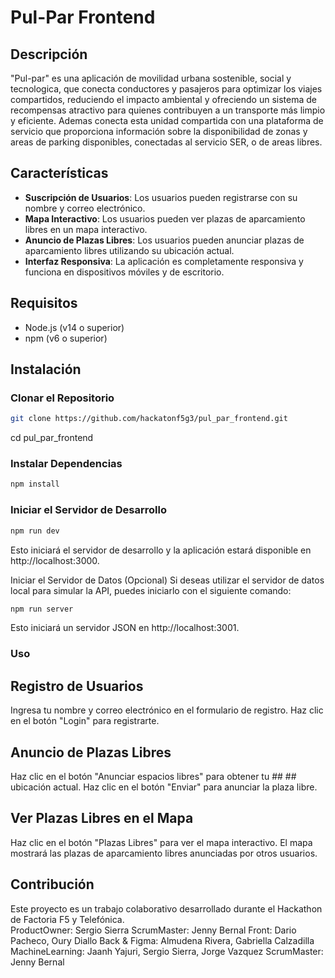 # Pul-Par Frontend

## Descripción

"Pul-par" es una aplicación de movilidad urbana sostenible, social y tecnologica, que conecta conductores y pasajeros para optimizar los viajes compartidos, reduciendo el impacto ambiental y ofreciendo un sistema de recompensas atractivo para quienes contribuyen a un transporte más limpio y eficiente.
Ademas conecta esta unidad compartida con una plataforma de servicio que proporciona información sobre la disponibilidad de zonas y areas de parking disponibles, conectadas al servicio SER, o de areas libres.

## Características

- **Suscripción de Usuarios**: Los usuarios pueden registrarse con su nombre y correo electrónico.
- **Mapa Interactivo**: Los usuarios pueden ver plazas de aparcamiento libres en un mapa interactivo.
- **Anuncio de Plazas Libres**: Los usuarios pueden anunciar plazas de aparcamiento libres utilizando su ubicación actual.
- **Interfaz Responsiva**: La aplicación es completamente responsiva y funciona en dispositivos móviles y de escritorio.

## Requisitos

- Node.js (v14 o superior)
- npm (v6 o superior)

## Instalación

### Clonar el Repositorio

```bash
git clone https://github.com/hackatonf5g3/pul_par_frontend.git
```

cd pul_par_frontend

### Instalar Dependencias

```bash
npm install
```

### Iniciar el Servidor de Desarrollo

```bash
npm run dev
```

Esto iniciará el servidor de desarrollo y la aplicación estará disponible en http://localhost:3000.

Iniciar el Servidor de Datos (Opcional)
Si deseas utilizar el servidor de datos local para simular la API, puedes iniciarlo con el siguiente comando:

```bash
npm run server
```

Esto iniciará un servidor JSON en http://localhost:3001.

### Uso

## Registro de Usuarios

Ingresa tu nombre y correo electrónico en el formulario de registro.
Haz clic en el botón "Login" para registrarte.

## Anuncio de Plazas Libres

Haz clic en el botón "Anunciar espacios libres" para obtener tu ## ## ubicación actual.
Haz clic en el botón "Enviar" para anunciar la plaza libre.

## Ver Plazas Libres en el Mapa

Haz clic en el botón "Plazas Libres" para ver el mapa interactivo.
El mapa mostrará las plazas de aparcamiento libres anunciadas por otros usuarios.

## Contribución

Este proyecto es un trabajo colaborativo desarrollado durante el Hackathon de Factoria F5 y Telefónica.  
ProductOwner:
Sergio Sierra
ScrumMaster:
Jenny Bernal
Front:
Dario Pacheco,
Oury Diallo
Back & Figma:
Almudena Rivera,
Gabriella Calzadilla
MachineLearning:
Jaanh Yajuri,
Sergio Sierra,
Jorge Vazquez
ScrumMaster:
Jenny Bernal

```

```
